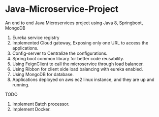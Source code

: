 # Java-Microservice-Project
An end to end Java Microservices project using Java 8, Springboot, MongoDB


1. Eureka service registry
2. Implemented Cloud gateway, Exposing only one URL to access the applications.
3. Config-server to Centralize the configurations.
4. Spring boot common library for better code reusability.
5. Using FeignClient to call the microservice through load balancer.
6. Using Ribbon for client side load balancing with eureka enabled.
7. Using MongoDB for database.
8. Applications deployed on aws ec2 linux instance, and they are up and running.


TODO

1. Implement Batch processor.
2. Implement Docker.
